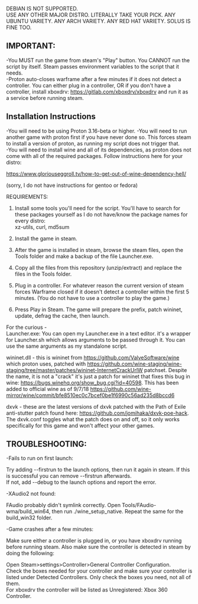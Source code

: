 
DEBIAN IS NOT SUPPORTED.  
USE ANY OTHER MAJOR DISTRO. LITERALLY TAKE YOUR PICK. ANY UBUNTU VARIETY. ANY ARCH VARIETY. ANY RED HAT VARIETY. SOLUS IS FINE TOO.  


## IMPORTANT:
-You MUST run the game from steam's "Play" button. You CANNOT run the script by itself. Steam passes environment variables to the script that it needs.  
-Proton auto-closes warframe after a few minutes if it does not detect a controller. You can either plug in a controller, OR if you don't have a controller, install xboxdrv: https://gitlab.com/xboxdrv/xboxdrv and run it as a service before running steam.  

## Installation Instructions  

-You will need to be using Proton 3.16-beta or higher.
-You will need to run another game with proton first if you have never done so. This forces steam to install a version of proton, as running my script does not trigger that.  
-You will need to install wine and all of its dependencies, as proton does not come with all of the required packages. Follow instructions here for your distro:  

https://www.gloriouseggroll.tv/how-to-get-out-of-wine-dependency-hell/  

(sorry, I do not have instructions for gentoo or fedora)  

REQUIREMENTS:  

1. Install some tools you'll need for the script. You'll have to search for these packages yourself as I do not have/know the package names for every distro:  
xz-utils, curl, md5sum  

2. Install the game in steam.  

3. After the game is installed in steam, browse the steam files, open the Tools folder and make a backup of the file Launcher.exe.

4. Copy all the files from this repository (unzip/extract) and replace the files in the Tools folder.

5. Plug in a controller. For whatever reason the current version of steam forces Warframe closed if it doesn't detect a controller within the first 5 minutes. (You do not have to use a controller to play the game.)

6. Press Play in Steam.  The game will prepare the prefix, patch wininet, update, defrag the cache, then launch.


For the curious -  
Launcher.exe: You can open my Launcher.exe in a text editor. it's a wrapper for Launcher.sh which allows arguments to be passed through it. You can use the same arguments as my standalone script.  

wininet.dll - this is wininet from https://github.com/ValveSoftware/wine which proton uses, patched with https://github.com/wine-staging/wine-staging/tree/master/patches/wininet-InternetCrackUrlW patchset. Despite the name, it is not a "crack" it's just a patch for wininet that fixes this bug in wine:
https://bugs.winehq.org/show_bug.cgi?id=40598. This has been added to official wine as of 9/7/18 https://github.com/wine-mirror/wine/commit/bfe8510ec0c7bcef0be1f6990c56ad235d8bccd6   

dxvk - these are the latest versions of dxvk patched with the Path of Exile anti-stutter patch found here:
https://github.com/jomihaka/dxvk-poe-hack. The dxvk.conf toggles what the patch does on and off, so it only works specifically for this game and won't affect your other games.


## TROUBLESHOOTING:
-Fails to run on first launch:  

Try adding --firstrun to the launch options, then run it again in steam. If this is successful you can remove --firstrun afterwards.  
If not, add --debug to the launch options and report the error.  

-XAudio2 not found:  

FAudio probably didn't symlink correctly. Open Tools/FAudio-wma/build_win64, then run ./wine_setup_native. Repeat the same for the build_win32 folder.  

-Game crashes after a few minutes:  

Make sure either a controller is plugged in, or you have xboxdrv running before running steam. Also make sure the controller is detected in steam by doing the following:  

Open Steam>settings>Controller>General Controller Configuration.  
Check the boxes needed for your controller and make sure your controller is listed under Detected Controllers. Only check the boxes you need, not all of them.  
For xboxdrv the controller will be listed as Unregistered: Xbox 360 Controller.  

